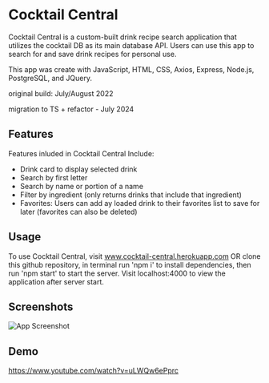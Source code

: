 # Cocktail Central

Cocktail Central is a custom-built drink recipe search application that utilizes the cocktail DB as its main database API. 
Users can use this app to search for and save drink recipes for personal use. 

This app was create with JavaScript, HTML, CSS, Axios, Express, Node.js, PostgreSQL, and JQuery. 

original build: July/August 2022

migration to TS + refactor - July 2024

## Features

Features inluded in Cocktail Central Include:

- Drink card to display selected drink
- Search by first letter
- Search by name or portion of a name
- Filter by ingredient (only returns drinks that include that ingredient)
- Favorites: Users can add ay loaded drink to their favorites list to save for later (favorites can also be deleted)

## Usage

To use Cocktail Central, visit www.cocktail-central.herokuapp.com OR clone this github repository, in terminal run 'npm i' 
to install dependencies, then run 'npm start' to start the server. Visit localhost:4000 to view the application after server start. 


## Screenshots

![App Screenshot](https://cocktail-central.herokuapp.com/images/cocktail-central-screenshot.png)


## Demo

https://www.youtube.com/watch?v=uLWQw6ePprc

